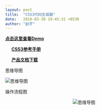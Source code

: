 ```yaml
---
layout: post
title:  "CSS3代码生成器"
date:   2016-03-30 19:45:31 +0530
author: "赵宇"
---
```

<style type="text/css">	

	/*匹配doc文档*/
	a[href$="doc"]{
		background: url({{ site.url }}/assets/a.png) no-repeat 100%;
		background-position: left 0px;
		padding-left: 20px;
	}
	a[href$="com"]{
		background: url({{ site.url }}/assets/a.png) no-repeat 100%;
		background-position: left -24px;
		padding-left: 20px;
	}
	a[href*="github.io/css3/"]{
		background: url({{ site.url }}/assets/a.png) no-repeat 100%;
		background-position: left -48px;
		padding-left: 20px;
	}
</style>



<p><a href="http://rainzhao.github.io/css3Exp/css3create/" target="_blank"><strong>点击这里查看Demo</strong></a></p>
<p><a href="http://css.doyoe.com" target="_blank"><strong>CSS3参考手册</strong></a></p>
<p><a href="{{ site.url }}/assets/css3doc.doc"><strong>产品文档下载</strong></a></p>
<p>思维导图</p>
<img src="{{ site.url }}/assets/css2.png" alt="思维导图">
<p>操作流程图</p>
<center><img src="{{ site.url }}/assets/css1.png" alt="思维导图"></center>
<!-- categories: zblog essay -->